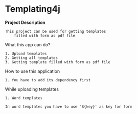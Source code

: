 # Templating4j

<div>
    <b>
    Project Description
    </b>
</div>
    
    This project can be used for getting templates 
        filled with form as pdf file

What this app can do?
    
    1. Upload templates
    2. Getting all templates
    3. Getting template filled with form as pdf file


How to use this application
    
    1. You have to add its dependency first

While uploading templates
    
    1. Word templates
    
    In word templates you have to use '${key}' as key for form
    
    

    

